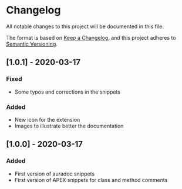 # Changelog
All notable changes to this project will be documented in this file.

The format is based on [Keep a Changelog](https://keepachangelog.com/en/1.0.0/),
and this project adheres to [Semantic Versioning](https://semver.org/spec/v2.0.0.html).

## [1.0.1] - 2020-03-17
### Fixed
- Some typos and corrections in the snippets

### Added
- New icon for the extension
- Images to illustrate better the documentation

## [1.0.0] - 2020-03-17
### Added
- First version of auradoc snippets
- First version of APEX snippets for class and method comments
